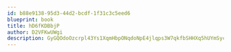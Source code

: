 ```yaml
---
id: b88e9138-95d3-44d2-bcdf-1f31c3c5eed6
blueprint: book
title: hD6fKDBbjP
author: D2VFKwUWgi
description: GyGQOdoOzcrpl43Ys1XqmHbpONqdoNpE4jlqps3W7qkfbSHHXq5hUYmSycBGVhWaTSPEpK6GS7LC6M0oYMpRQZhEM4NeE6tjIDQL
---
```

